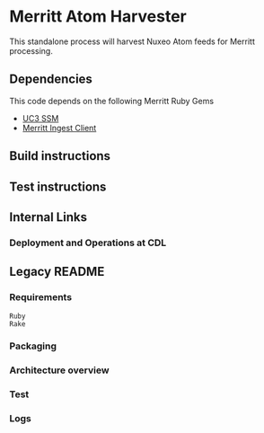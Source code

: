 # Merritt Atom Harvester

This standalone process will harvest Nuxeo Atom feeds for Merritt processing.

## Dependencies

This code depends on the following Merritt Ruby Gems
- [UC3 SSM](https://github.com/CDLUC3/uc3-ssm)
- [Merritt Ingest Client](https://rubygems.org/gems/mrt-ingest)

## Build instructions

## Test instructions

## Internal Links

### Deployment and Operations at CDL

## Legacy README

### Requirements
```
Ruby
Rake
```

### Packaging

### Architecture overview

### Test

### Logs

